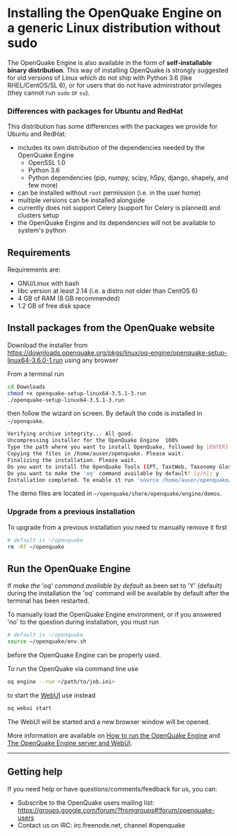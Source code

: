 # Installing the OpenQuake Engine on a generic Linux distribution without sudo

The OpenQuake Engine is also available in the form of **self-installable binary distribution**.
This way of installing OpenQuake is strongly suggested for old versions of Linux which
do not ship with Python 3.6 (like RHEL/CentOS/SL 6), or for users that do not have
administrator privileges (they cannot run `sudo` or `su`).

### Differences with packages for Ubuntu and RedHat

This distribution has some differences with the packages we provide for Ubuntu and RedHat:

- includes its own distribution of the dependencies needed by the OpenQuake Engine
    - OpenSSL 1.0
    - Python 3.6
    - Python dependencies (pip, numpy, scipy, h5py, django, shapely, and few more)
- can be installed without `root` permission (i.e. in the user home)
- multiple versions can be installed alongside
- currently does not support Celery (support for Celery is planned) and clusters setup
- the OpenQuake Engine and its dependencies will not be available to system's python

## Requirements

Requirements are:

- GNU/Linux with bash
- libc version at least 2.14 (i.e. a distro not older than CentOS 6)
- 4 GB of RAM (8 GB recommended)
- 1.2 GB of free disk space

## Install packages from the OpenQuake website

Download the installer from https://downloads.openquake.org/pkgs/linux/oq-engine/openquake-setup-linux64-3.6.0-1.run using any browser

From a terminal run

```bash
cd Downloads
chmod +x openquake-setup-linux64-3.5.1-3.run
./openquake-setup-linux64-3.5.1-3.run
```
then follow the wizard on screen. By default the code is installed in `~/openquake`.

```bash
Verifying archive integrity... All good.
Uncompressing installer for the OpenQuake Engine  100%
Type the path where you want to install OpenQuake, followed by [ENTER]. Otherwise leave blank, it will be installed in /home/auser:
Copying the files in /home/auser/openquake. Please wait.
Finalizing the installation. Please wait.
Do you want to install the OpenQuake Tools (IPT, TaxtWeb, Taxonomy Glossary)? [y/n]: y
Do you want to make the 'oq' command available by default? [y/n]: y
Installation completed. To enable it run 'source /home/auser/openquake/env.sh'
```

The demo files are located in `~/openquake/share/openquake/engine/demos`.


### Upgrade from a previous installation

To upgrade from a previous installation you need to manually remove it first

```bash
# default is ~/openquake
rm -Rf ~/openquake
```


## Run the OpenQuake Engine

If _make the 'oq' command available by default_ as been set to 'Y' (default) during the installation
the 'oq' command will be available by default after the terminal has been restarted.

To manually load the OpenQuake Engine environment, or if you answered 'no' to the question during installation, you must run

```bash
# default is ~/openquake
source ~/openquake/env.sh
```

before the OpenQuake Engine can be properly used.

To run the OpenQuake via command line use

```bash
oq engine --run </path/to/job.ini>
```

to start the [WebUI](../running/server.md) use instead

```bash
oq webui start
```
The WebUI will be started and a new browser window will be opened.

More information are available on [How to run the OpenQuake Engine](../running/unix.md) and [The OpenQuake Engine server and WebUI](../running/server.md).

***

## Getting help
If you need help or have questions/comments/feedback for us, you can:
  * Subscribe to the OpenQuake users mailing list: https://groups.google.com/forum/?fromgroups#!forum/openquake-users
  * Contact us on IRC: irc.freenode.net, channel #openquake
